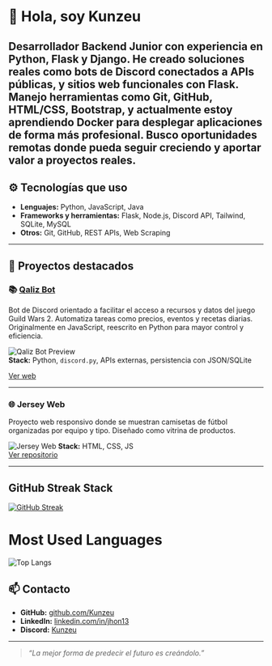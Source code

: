 
# 👋 Hola, soy Kunzeu

Desarrollador Backend Junior con experiencia en Python, Flask y Django. He creado soluciones reales como bots de Discord conectados a APIs públicas, y sitios web funcionales con Flask. Manejo herramientas como Git, GitHub, HTML/CSS, Bootstrap, y actualmente estoy aprendiendo Docker para desplegar aplicaciones de forma más profesional. Busco oportunidades remotas donde pueda seguir creciendo y aportar valor a proyectos reales.
---

## ⚙️ Tecnologías que uso

- **Lenguajes:** Python, JavaScript, Java
- **Frameworks y herramientas:** Flask, Node.js, Discord API, Tailwind, SQLite, MySQL
- **Otros:** Git, GitHub, REST APIs, Web Scraping

---

## 🧩 Proyectos destacados

### 📚 [Qaliz Bot](https://github.com/Kunzeu/Qaliz)
Bot de Discord orientado a facilitar el acceso a recursos y datos del juego Guild Wars 2. Automatiza tareas como precios, eventos y recetas diarias. Originalmente en JavaScript, reescrito en Python para mayor control y eficiencia.

![Qaliz Bot Preview](https://i.gyazo.com/a9c88dfbfa6b3deeac5117f1bb5225dc.gif)  
**Stack:** Python, `discord.py`, APIs externas, persistencia con JSON/SQLite

[Ver web](https://qaliz.vercel.app)

---

### 🌐 Jersey Web
Proyecto web responsivo donde se muestran camisetas de fútbol organizadas por equipo y tipo. Diseñado como vitrina de productos.

![Jersey Web](https://i.gyazo.com/055e212646f8f0b5682d2f3204d5937c.png)
**Stack:** HTML, CSS, JS  
[Ver repositorio](https://github.com/Kunzeu/jersey-web)

---

## GitHub Streak Stack

[![GitHub Streak](https://streak-stats.demolab.com?user=Kunzeu&theme=tokyonight)](https://git.io/streak-stats)

# Most Used Languages

![Top Langs](https://github-readme-stats.vercel.app/api/top-langs/?username=Kunzeu&layout=compact&theme=tokyonight)


## 📫 Contacto

- **GitHub:** [github.com/Kunzeu](https://github.com/Kunzeu)
- **LinkedIn:** [linkedin.com/in/jhon13](https://www.linkedin.com/in/jhon13)
- **Discord:** [Kunzeu](https://discord.com/users/552563672162107431)

---


> *“La mejor forma de predecir el futuro es creándolo.”*



